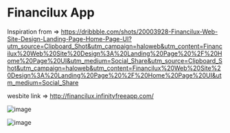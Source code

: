 # Financilux App

Inspiration from => https://dribbble.com/shots/20003928-Financilux-Web-Site-Design-Landing-Page-Home-Page-UI?utm_source=Clipboard_Shot&utm_campaign=haloweb&utm_content=Financilux%20Web%20Site%20Design%3A%20Landing%20Page%20%2F%20Home%20Page%20UI&utm_medium=Social_Share&utm_source=Clipboard_Shot&utm_campaign=haloweb&utm_content=Financilux%20Web%20Site%20Design%3A%20Landing%20Page%20%2F%20Home%20Page%20UI&utm_medium=Social_Share


wesbite link => http://financilux.infinityfreeapp.com/

![image](https://user-images.githubusercontent.com/58290134/235370292-e3b0be1b-b576-44e0-9da9-a3fc98b77cbc.png)


![image](https://user-images.githubusercontent.com/58290134/235370327-d4e0fd8e-71d3-41b2-ac31-733cec0c135f.png)


